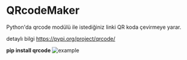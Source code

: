 # QRcodeMaker
Python'da qrcode modülü ile istediğiniz linki QR koda çevirmeye yarar.

detaylı bilgi https://pypi.org/project/qrcode/


**pip install qrcode**
![example](https://user-images.githubusercontent.com/62212877/150781257-a74220ba-23eb-4196-bd8f-e41253fc2a5f.jpg)
